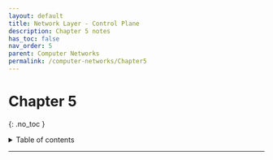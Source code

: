 ```yaml
---
layout: default
title: Network Layer - Control Plane
description: Chapter 5 notes
has_toc: false
nav_order: 5
parent: Computer Networks
permalink: /computer-networks/Chapter5
---
```


# Chapter 5
{: .no_toc }

<details closed markdown="block">
  <summary>
    Table of contents
  </summary>
  {: .text-delta }
1. TOC
{:toc}
</details>

---